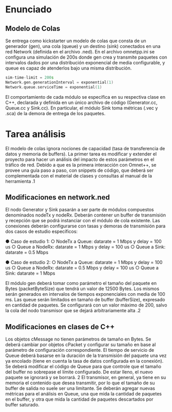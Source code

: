 # Enunciado

## Modelo de Colas
Se entrega como kickstarter un modelo de colas que consta de un generador (gen), una cola
(queue) y un destino (sink) conectados en una red Network (definida en el archivo .ned).
En el archivo omnetpp.ini se configura una simulación de 200s donde gen crea y transmite
paquetes con intervalos dados por una distribución exponencial de media configurable, y queue
es capaz de atenderlos bajo una misma distribución.

```c++
sim-time-limit = 200s
Network.gen.generationInterval = exponential(1)
Network.queue.serviceTime = exponential(1)
```

El comportamiento de cada módulo se especifica en su respectiva clase en C++, declarada y
definida en un único archivo de código (Generator.cc, Queue.cc y Sink.cc). En particular, el
módulo Sink toma métricas (.vec y .sca) de la demora de entrega de los paquetes.

# Tarea análisis

El modelo de colas ignora nociones de capacidad (tasa de transferencia de datos y memoria de
buffers). La primer tarea es modificar y extender el proyecto para hacer un análisis del impacto
de estos parámetros en el tráfico de red.
Debido a que es la primera interacción con Omnet++, se provee una guía paso a paso, con
snippets de código, que deberá ser complementada con el material de clases y consultas al
manual de la herramienta .1

## Modificaciones en network.ned
El nodo Generator y Sink pasarán a ser parte de módulos compuestos denominados nodeTx
y nodeRx. Deberán contener un buffer de transmisión y recepción que se podrá instanciar con
el módulo de cola existente.
Las conexiones deberán configurarse con tasas y demoras de transmisión para dos casos de
estudio específicos:

● Caso de estudio 1:
○ NodeTx a Queue: datarate = 1 Mbps y delay = 100 us
○ Queue a NodeRx: datarate = 1 Mbps y delay = 100 us
○ Queue a Sink: datarate = 0.5 Mbps

● Caso de estudio 2:
○ NodeTx a Queue: datarate = 1 Mbps y delay = 100 us
○ Queue a NodeRx: datarate = 0.5 Mbps y delay = 100 us
○ Queue a Sink: datarate = 1 Mbps

El módulo gen deberá tomar como parámetro el tamaño del paquete en Bytes
(packetByteSize) que tendrá un valor de 12500 Bytes. Los mismos serán generados en
intervalos de tiempos exponenciales con media de 100 ms.
Las queue serán limitados en tamaño de buffer (bufferSize), expresado en cantidad de
paquetes. Se configurará con un valor máximo de 200, salvo la cola del nodo transmisor que se
dejará arbitrariamente alta .2

## Modificaciones en clases de C++
Los objetos cMessage no tienen parámetros de tamaño en Bytes. Se deberá cambiar por
objetos cPacket y configurar su tamaño en base al parámetro de configuración
correspondiente.
El tiempo de servicio de Queue deberá basarse en la duración de la transmisión del paquete
una vez ya encolado (tiene en cuenta la tasa de datos configurada en la conexión).
Se deberá modificar el código de Queue para que controle que el tamaño del buffer no
sobrepase el límite configurado. De estar lleno, el nuevo paquete se ignorará y se borrará.
2 El transmisor, en general, ya tiene en su memoria el contenido que desea transmitir, por lo que el
tamaño de su buffer de salida no suele ser una limitante.
Se deberán agregar nuevas métricas para el análisis en Queue, una que mida la cantidad de
paquetes en el buffer, y otra que mida la cantidad de paquetes descartados por buffer saturado.

# 